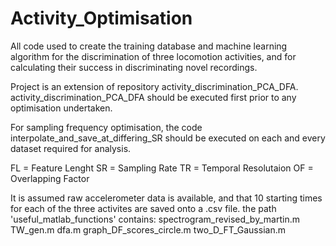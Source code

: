 # Activity_Optimisation

All code used to create the training database and machine learning algorithm for the discrimination of three locomotion activities, and for calculating their success in discriminating novel recordings.

Project is an extension of repository activity_discrimination_PCA_DFA. activity_discrimination_PCA_DFA should be executed first prior to any optimisation undertaken. 

For sampling frequency optimisation, the code interpolate_and_save_at_differing_SR should be executed on each and every dataset required for analysis. 

FL = Feature Lenght
SR = Sampling Rate
TR = Temporal Resolutaion
OF = Overlapping Factor

It is assumed raw accelerometer data is available, and that 10 starting times for each of the three activites are saved onto a .csv file. 
the path 'useful_matlab_functions' contains: spectrogram_revised_by_martin.m TW_gen.m dfa.m graph_DF_scores_circle.m two_D_FT_Gaussian.m

